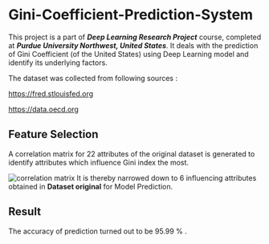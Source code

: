 # Gini-Coefficient-Prediction-System
This project is a part of ***Deep Learning Research Project*** course, completed at ***Purdue University Northwest, United States***.
It deals with the prediction of Gini Coefficient (of the United States) using Deep Learning model and identify its underlying factors.

The dataset was collected from following sources :

https://fred.stlouisfed.org

https://data.oecd.org

## Feature Selection
A correlation matrix for 22 attributes of the original dataset is generated to identify attributes which influence Gini index the most.

![correlation matrix](https://user-images.githubusercontent.com/64524646/227861810-946b1674-76d5-4e36-b15b-a9daa7ceab70.jpg)
It is thereby narrowed down to 6 influencing attributes obtained in **Dataset original** for Model Prediction.

## Result
The accuracy of prediction turned out to be 95.99 % .

